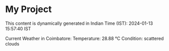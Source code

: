 # My Project

This content is dynamically generated in Indian Time (IST): 2024-01-13 15:57:40 IST


Current Weather in Coimbatore:
Temperature: 28.88 °C
Condition: scattered clouds
